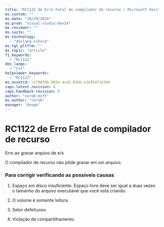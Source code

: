 ```yaml
---
title: "RC1122 de Erro Fatal de compilador de recurso | Microsoft Docs"
ms.custom: ""
ms.date: "10/29/2016"
ms.prod: "visual-studio-dev14"
ms.reviewer: ""
ms.suite: ""
ms.technology: 
  - "devlang-csharp"
ms.tgt_pltfrm: ""
ms.topic: "article"
f1_keywords: 
  - "RC1122"
dev_langs: 
  - "C++"
helpviewer_keywords: 
  - "RC1122"
ms.assetid: c1f80766-802e-4cd2-82bb-e1e914f1634d
caps.latest.revision: 6
caps.handback.revision: 6
author: "corob-msft"
ms.author: "corob"
manager: "douge"
---
```

# RC1122 de Erro Fatal de compilador de recurso
Erro ao gravar arquivo de e\/s  
  
 O compilador de recurso não pôde gravar em um arquivo.  
  
### Para corrigir verificando as possíveis causas  
  
1.  Espaço em disco insuficiente. Espaço livre deve ser igual a duas vezes o tamanho do arquivo executável que você está criando.  
  
2.  O volume é somente leitura.  
  
3.  Setor defeituoso.  
  
4.  Violação de compartilhamento.